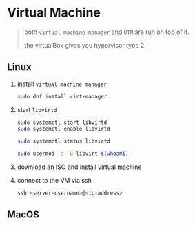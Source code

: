 # Virtual Machine

> both `virtual machine manager` and `UTM` are run on top of it.
>
> the virtualBox gives you hypervisor type 2

## Linux

1. install `virtual machine manager`

    ``` bash
    sudo dnf install virt-manager
    ```

2. start `libvirtd`

    ``` bash
    sudo systemctl start libvirtd
    sudo systemctl enable libvirtd

    sudo systemctl status libvirtd

    sudo usermod -a -G libvirt $(whoami)
    ```

3. download an ISO and install virtual machine



5. connect to the VM via ssh

    ``` bash
    ssh <server-username>@<ip-address>
    ```

## MacOS


